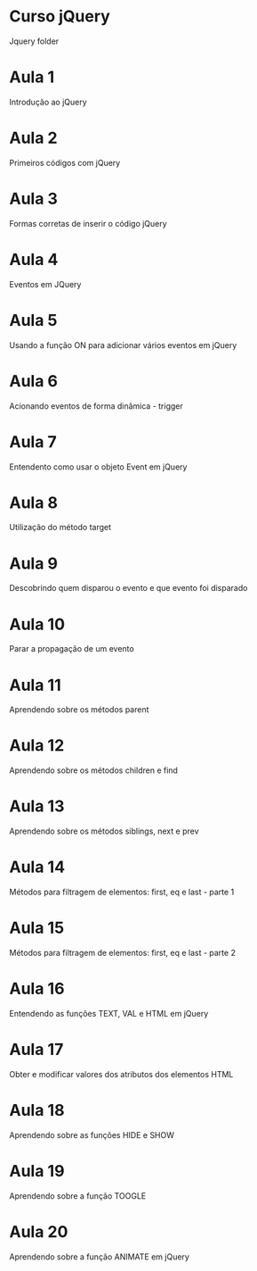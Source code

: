 # Curso jQuery
 Jquery folder
 
# Aula 1
Introdução ao jQuery

# Aula 2
Primeiros códigos com jQuery

# Aula 3
Formas corretas de inserir o código jQuery

# Aula 4
Eventos em JQuery

# Aula 5
Usando a função ON para adicionar vários eventos em jQuery

# Aula 6
Acionando eventos de forma dinâmica - trigger

# Aula 7
Entendento como usar o objeto Event em jQuery

# Aula 8
Utilização do método target

# Aula 9
Descobrindo quem disparou o evento e que evento foi disparado

# Aula 10
Parar a propagação de um evento

# Aula 11
Aprendendo sobre os métodos parent

# Aula 12
Aprendendo sobre os métodos children e find

# Aula 13
Aprendendo sobre os métodos siblings, next e prev

# Aula 14
Métodos para filtragem de elementos: first, eq e last - parte 1

# Aula 15
Métodos para filtragem de elementos: first, eq e last - parte 2

# Aula 16
Entendendo as funções TEXT, VAL e HTML em jQuery

# Aula 17
Obter e modificar valores dos atributos dos elementos HTML

# Aula 18
Aprendendo sobre as funções HIDE e SHOW

# Aula 19
Aprendendo sobre a função TOOGLE

# Aula 20
Aprendendo sobre a função ANIMATE em jQuery

